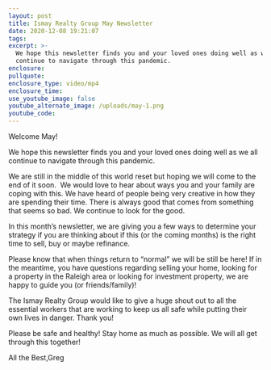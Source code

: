 ```yaml
---
layout: post
title: Ismay Realty Group May Newsletter
date: 2020-12-08 19:21:07
tags:
excerpt: >-
  We hope this newsletter finds you and your loved ones doing well as we all
  continue to navigate through this pandemic.
enclosure:
pullquote:
enclosure_type: video/mp4
enclosure_time:
use_youtube_image: false
youtube_alternate_image: /uploads/may-1.png
youtube_code:
---
```


Welcome May\!

We hope this newsletter finds you and your loved ones doing well as we all continue to navigate through this pandemic.

We are still in the middle of this world reset but hoping we will come to the end of it soon.&nbsp; We would love to hear about ways you and your family are coping with this. We have heard of people being very creative in how they are spending their time. There is always good that comes from something that seems so bad. We continue to look for the good.

In this month’s newsletter, we are giving you a few ways to determine your strategy if you are thinking about if this (or the coming months) is the right time to sell, buy or maybe refinance.

Please know that when things return to “normal” we will be still be here\! If in the meantime, you have questions regarding selling your home, looking for a property in the Raleigh area or looking for investment property, we are happy to guide you (or friends/family)\!

The Ismay Realty Group would like to give a huge shout out to all the essential workers that are working to keep us all safe while putting their own lives in danger. Thank you\!

Please be safe and healthy\! Stay home as much as possible. We will all get through this together\!

All the Best,Greg
